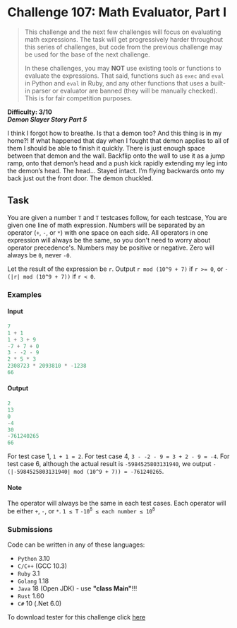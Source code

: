 # Challenge 107: Math Evaluator, Part I

> This challenge and the next few challenges will focus on evaluating math expressions. The task will get progressively harder throughout this series of challenges, but code from the previous challenge may be used for the base of the next challenge.
>
> In these challenges, you may **NOT** use existing tools or functions to evaluate the expressions. That said, functions such as `exec` and `eval` in Python and `eval` in Ruby, and any other functions that uses a built-in parser or evaluator are banned (they will be manually checked). This is for fair competition purposes.

**Difficulty: 3/10**  
_**Demon Slayer Story Part 5**_  

I think I forgot how to breathe. Is that a demon too? And this thing is in my home?! If what happened that day when I fought that demon applies to all of them I should be able to finish it quickly. There is just enough space between that demon and the wall. Backflip onto the wall to use it as a jump ramp, onto that demon’s head and a push kick rapidly extending my leg into the demon’s head. The head… Stayed intact. I’m flying backwards onto my back just out the front door. The demon chuckled.

## Task

You are given a number `T` and `T` testcases follow, for each testcase,
You are given one line of math expression.
Numbers will be separated by an operator (`+`, `-`, or `*`) with one space on each side. All operators in one expression will always be the same, so you don't need to worry about operator precedence's.
Numbers may be positive or negative.
Zero will always be `0`, never `-0`.

Let the result of the expression be `r`. Output `r mod (10^9 + 7)` if `r >= 0`, or `-(|r| mod (10^9 + 7))` if `r < 0`.

### Examples

#### Input

```rs
7
1 + 1
1 + 3 + 9
-7 + 7 + 0
3 - -2 - 9
2 * 5 * 3
2308723 * 2093810 * -1238
66
```

#### Output

```rs
2
13
0
-4
30
-761240265
66
```

For test case 1, `1 + 1 = 2`.
For test case 4, `3 - -2 - 9 = 3 + 2 - 9 = -4`.
For test case 6, although the actual result is `-5984525803131940`, we output `-(|-5984525803131940| mod (10^9 + 7)) = -761240265`.

#### Note

The operator will always be the same in each test cases.
Each operator will be either `+`, `-`, or `*`.
`1 ≤ T`
`-10`<sup>`8`</sup>` ≤ each number ≤ 10`<sup>`8`</sup>

### Submissions

Code can be written in any of these languages:

- `Python` 3.10
- `C/C++` (GCC 10.3)
- `Ruby` 3.1
- `Golang` 1.18
- `Java` 18 (Open JDK) - use **"class Main"**!!!
- `Rust` 1.60
- `C#` 10 (.Net 6.0)

To download tester for this challenge click [here](https://downgit.github.io/#/home?url=https://github.com/Pomroka/TWT_Challenges_Tester/tree/main/Challenge_107)
